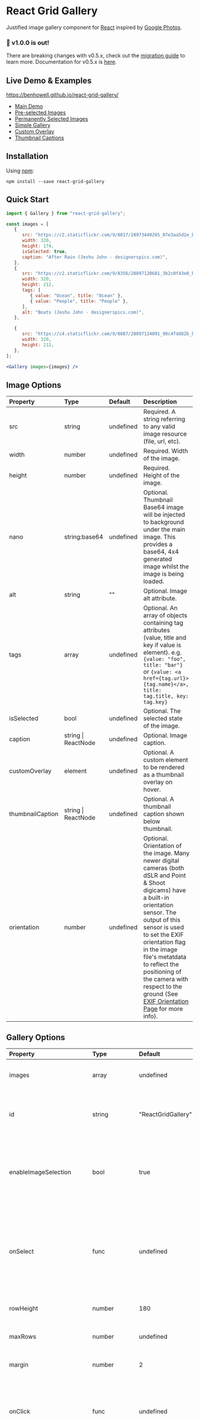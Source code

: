 # React Grid Gallery

Justified image gallery component for [React](http://facebook.github.io/react/) inspired by [Google Photos](https://photos.google.com/).

### :tada: v1.0.0 is out!

There are breaking changes with v0.5.x, check out the [migration guide](https://github.com/benhowell/react-grid-gallery/UPGRADE_GUIDE.md) to learn more. Documentation for v0.5.x is [here](https://github.com/benhowell/react-grid-gallery/tree/v0.5.6).

## Live Demo & Examples

https://benhowell.github.io/react-grid-gallery/
* [Main Demo](https://benhowell.github.io/react-grid-gallery/#demo)
* [Pre-selected Images](https://benhowell.github.io/react-grid-gallery/#pre-selected-images)
* [Permanently Selected Images](https://benhowell.github.io/react-grid-gallery/#permanently-selected-images)
* [Simple Gallery](https://benhowell.github.io/react-grid-gallery/#simple-gallery)
* [Custom Overlay](https://benhowell.github.io/react-grid-gallery/#custom-overlay)
* [Thumbnail Captions](https://benhowell.github.io/react-grid-gallery/#thumbnail-caption)


## Installation

Using [npm](https://www.npmjs.com/):

```shell
npm install --save react-grid-gallery
```

## Quick Start

```jsx
import { Gallery } from "react-grid-gallery";

const images = [
   {
      src: "https://c2.staticflickr.com/9/8817/28973449265_07e3aa5d2e_b.jpg",
      width: 320,
      height: 174,
      isSelected: true,
      caption: "After Rain (Jeshu John - designerspics.com)",
   },
   {
      src: "https://c2.staticflickr.com/9/8356/28897120681_3b2c0f43e0_b.jpg",
      width: 320,
      height: 212,
      tags: [
         { value: "Ocean", title: "Ocean" },
         { value: "People", title: "People" },
      ],
      alt: "Boats (Jeshu John - designerspics.com)",
   },

   {
      src: "https://c4.staticflickr.com/9/8887/28897124891_98c4fdd82b_b.jpg",
      width: 320,
      height: 212,
   },
];

<Gallery images={images} />
```

## Image Options

| Property         | Type                    | Default   | Description                                                                                                                                                                                                                                                                                                                                                                                            |
|:-----------------|:------------------------|:----------|:-------------------------------------------------------------------------------------------------------------------------------------------------------------------------------------------------------------------------------------------------------------------------------------------------------------------------------------------------------------------------------------------------------|
| src              | string                  | undefined | Required. A string referring to any valid image resource (file, url, etc).                                                                                                                                                                                                                                                                                                                             |
| width            | number                  | undefined | Required. Width of the image.                                                                                                                                                                                                                                                                                                                                                                          |
| height           | number                  | undefined | Required. Height of the image.                                                                                                                                                                                                                                                                                                                                                                         |
| nano             | string:base64           | undefined | Optional. Thumbnail Base64 image will be injected to background under the main image. This provides a base64, 4x4 generated image whilst the image is being loaded.                                                                                                                                                                                                                                    |
| alt              | string                  | ""        | Optional. Image alt attribute.                                                                                                                                                                                                                                                                                                                                                                         |
| tags             | array                   | undefined | Optional. An array of objects containing tag attributes (value, title and key if value is element). e.g. `{value: "foo", title: "bar"}` or `{value: <a href={tag.url}>{tag.name}</a>, title: tag.title, key: tag.key}`                                                                                                                                                                                 |
| isSelected       | bool                    | undefined | Optional. The selected state of the image.                                                                                                                                                                                                                                                                                                                                                             |
| caption          | string &#124; ReactNode | undefined | Optional. Image caption.                                                                                                                                                                                                                                                                                                                                                                               |
| customOverlay    | element                 | undefined | Optional. A custom element to be rendered as a thumbnail overlay on hover.                                                                                                                                                                                                                                                                                                                             |
| thumbnailCaption | string &#124; ReactNode | undefined | Optional. A thumbnail caption shown below thumbnail.                                                                                                                                                                                                                                                                                                                                                   |
| orientation      | number                  | undefined | Optional. Orientation of the image. Many newer digital cameras (both dSLR and Point & Shoot digicams) have a built-in orientation sensor. The output of this sensor is used to set the EXIF orientation flag in the image file's metatdata to reflect the positioning of the camera with respect to the ground (See [EXIF Orientation Page](http://jpegclub.org/exif_orientation.html) for more info). |

## Gallery Options

| Property                | Type                      | Default            | Description                                                                                                                                                                                                                                  |
|:------------------------|:--------------------------|:-------------------|:---------------------------------------------------------------------------------------------------------------------------------------------------------------------------------------------------------------------------------------------|
| images                  | array                     | undefined          | Required. An array of objects containing image properties (see Image Options above).                                                                                                                                                         |
| id                      | string                    | "ReactGridGallery" | Optional. `id` attribute for `<Gallery>` tag. This prop may be useful for those who wish to discriminate between multiple galleries.                                                                                                         |
| enableImageSelection    | bool                      | true               | Optional. Allow images to be selectable. Setting this option to `false` whilst supplying images with `isSelected: true` will result in those images being permanently selected.                                                              |
| onSelect                | func                      | undefined          | Optional. Function to execute when an image is selected. Optional args: `index` (index of selected image in images array), `image` (the selected image), `event`. This function is only executable when `enableImageSelection: true`.        |
| rowHeight               | number                    | 180                | Optional. The height of each row in the gallery.                                                                                                                                                                                             |
| maxRows                 | number                    | undefined          | Optional. The maximum number of rows to show in the gallery.                                                                                                                                                                                 |
| margin                  | number                    | 2                  | Optional. The margin around each image in the gallery.                                                                                                                                                                                       |
| onClick                 | func                      | undefined          | Optional. Function to execute when gallery image clicked. Optional args: `index` (index of selected image in images array), `image` (the clicked image), event (the click event).                                                            |
| tagStyle                | func &#124; CSSProperties | tagStyle           | Optional. Style or function that returns style to pass to tag elements. Optional args: `item` (the image item in `images`). Overrides internal tag style.                                                                                    |
| tileViewportStyle       | func &#124; CSSProperties | tileViewportStyle  | Optional. Style or function to style the image tile viewport. Optional args: `item` (the image item in `images`). Overrides internal tileViewportStyle function.                                                                             |
| thumbnailStyle          | func &#124; CSSProperties | thumbnailStyle     | Optional. Style or function to style the image thumbnail. Optional args: `item` (the image item in `images`). Overrides internal thumbnailStyle function.                                                                                    |
| thumbnailImageComponent | React component           | undefined          | Optional. Substitute in a React component that would get passed `imageProps` (the props that would have been passed to the `<img>` tag) and `item` (the original item in `images`) to be used to render thumbnails; useful for lazy loading. |
| defaultContainerWidth   | number                    | 0                  | Optional. Set default width for the container. This option is useful during server-side rendering when we want to generate an initial markup before we can detect the actual container width.                                                |


### General Notes

 * [react-grid-gallery](https://github.com/benhowell/react-grid-gallery) is built for modern browsers and therefore IE support is limited to IE 11 and newer.

 * As the inspiration for this component comes from [Google Photos](https://photos.google.com/), very small thumbnails may not be the most aesthetically pleasing due to the border size applied when selected. A sensible rowHeight default of 180px has been chosen, but rowHeights down to 100px are still reasonable.

 * Gallery width is determined by the containing element. Therefore your containing element must have a width (%, em, px, whatever) **_before_** the gallery is loaded!

 * If you don't know your `width` and `height` values, you can find these out using any number of [javascript hacks](http://stackoverflow.com/a/1944298), bearing in mind the load penalty associated with these methods.


### Contributing
All contributions to [react-grid-gallery](https://github.com/benhowell/react-grid-gallery) are very welcome. Feature requests, issue reports and pull requests are greatly appreciated. Please follow the [contribution guidelines](https://github.com/benhowell/react-grid-gallery/blob/master/.github/contributing.md)


### License
React Grid Gallery is free to use for personal and commercial projects under the [MIT License](https://github.com/benhowell/react-grid-gallery/blob/master/LICENSE). Attribution is not required, but appreciated.


### Acknowledgements

 * Visual design inspired by [Google Photos](https://photos.google.com/).

 * Thumbnail viewport implementation inspired by [GPlusGallery](http://fmaul.de/gallery-grid-example/) by Florian Maul.

 * Backend lightbox functionality via [React Images](https://github.com/jossmac/react-images) by [jossmac](https://github.com/jossmac).

 * The following gallery functions were obtained from the [React Images example](https://github.com/jossmac/react-images/blob/b85bd83ae651d0fd373bb495ac88670ee4dfadab/examples/src/components/Gallery.js) demo: closeLightbox, gotoNext, gotoPrevious, handleClickImage, openLightbox.

 * [cust0dian](https://github.com/cust0dian) for critical bug fixes in [PR 6](https://github.com/benhowell/react-grid-gallery/pull/6) and [PR 7](https://github.com/benhowell/react-grid-gallery/pull/7).

 * [ValYouW](https://github.com/ValYouW) for lightboxWillOpen and lightBoxWillClose functionality [PR 20](https://github.com/benhowell/react-grid-gallery/pull/20) and customOverlay option: [PR 22](https://github.com/benhowell/react-grid-gallery/pull/22).

 * [danalloway](https://github.com/danalloway) for theme pass-through prop [PR 27](https://github.com/benhowell/react-grid-gallery/pull/27)

 * [SimeonC](https://github.com/SimeonC) for _update thumbnails when maxRows changes_ [PR 35](https://github.com/benhowell/react-grid-gallery/pull/35) and _resize on scrollbar presence change_ [PR 40](https://github.com/benhowell/react-grid-gallery/pull/40)

 * [jakub-tucek](https://github.com/jakub-tucek) for thumbnailCaption functionality [PR 42](https://github.com/benhowell/react-grid-gallery/pull/42)

 * [mis94](https://github.com/mis94) for EXIF image rotation functionality [PR 67](https://github.com/benhowell/react-grid-gallery/pull/67)

 * [forforf](https://github.com/forforf) for contentWindow check [PR 77](https://github.com/benhowell/react-grid-gallery/pull/77)

* [ScottMRafferty](https://github.com/ScottMRafferty) for preloadNextImage not propagating to Lightbox fix [PR 78](https://github.com/benhowell/react-grid-gallery/pull/78)

* [Approximator](https://github.com/approximator) for currentImageWillChange (Function to execute before lightbox image change) [PR 97](https://github.com/benhowell/react-grid-gallery/pull/97).

* [Vadimuz](https://github.com/vadimuz) for nano image props and functionality [PR 101](https://github.com/benhowell/react-grid-gallery/pull/101).

* [pxpeterxu](https://github.com/pxpeterxu) for adding functionality to inject a custom thumbnail image component (for lazy-loading) [PR 104](https://github.com/benhowell/react-grid-gallery/pull/104).

* [lryta](https://github.com/lryta) for fixing crash when this.props.images.length - 1 < this.state.currentImage [PR #111](https://github.com/benhowell/react-grid-gallery/pull/111).

* [jimishf](https://github.com/JimishF) for lightBoxProps option to assign any prop directly to lightbox [PR #121](https://github.com/benhowell/react-grid-gallery/pull/121).


 * Demo stock photos:
   * [Jeshu John - designerspics.com](http://designerspics.com)
   * [Gratisography](http://gratisography.com)
   * [Tom Eversley - isorepublic.com](http://isorepublic.com)
   * [Jan Vasek - jeshoots.com](http://jeshoots.com)
   * [moveast.me](http://moveast.me)
   * [贝莉儿 NG. - unsplash.com](http://unsplash.com)
   * [Matthew Wiebe. - unsplash.com](unsplash.com)
